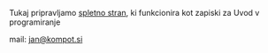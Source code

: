 Tukaj pripravljamo  [spletno stran](kompotzicija.github.io), ki funkcionira kot zapiski za Uvod v programiranje

mail: jan@kompot.si
